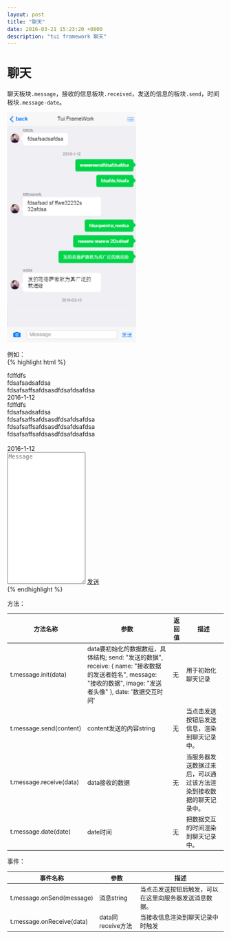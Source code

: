 ```yaml
---
layout: post
title: "聊天"
date: 2016-03-21 15:23:20 +0800
description: "tui framework 聊天"
---
```


聊天
====

聊天板块`.message`，接收的信息板块`.received`，发送的信息的板块`.send`，时间板块`.message-date`。
  
  <img src="/images/message.png" width="300px"> 
  
  例如：  
{% highlight html %}
<div class="content">
    <div class="head-pull"></div>
    <div class="message">
        <div class="received">
            <div class="msg-name">fdffdfs</div>
            <div class="msg-text">fdsafsadsafdsa</div>
            <div class="msg-image" style="background-image:url(http://img4q.duitang.com/uploads/item/201502/13/20150213004413_Qdzm5.jpeg)"></div>
        </div>
        <div class="send">
            <div class="msg-text">fdsafsaffsafdsasdfdsafdsafdsa</div>
        </div>
        <div class="message-date">2016-1-12</div>
        <div class="received">
            <div class="msg-name">fdffdfs</div>
            <div class="msg-text">fdsafsadsafdsa</div>
            <div class="msg-image"
                 style="background-image:url(http://img4q.duitang.com/uploads/item/201502/13/20150213004413_Qdzm5.jpeg)"></div>
        </div>
        <div class="send">
            <div class="msg-text">fdsafsaffsafdsasdfdsafdsafdsa</div>
        </div>
        <div class="send">
            <div class="msg-text">fdsafsaffsafdsasdfdsafdsafdsa</div>
        </div>
        <div class="send">
            <div class="msg-text">fdsafsaffsafdsasdfdsafdsafdsa</div>
        </div>
        <div class="send">
            <div class="msg-text">
                <img src="imgs/t1.jpeg" alt="">
            </div>
        </div>
        <div class="message-date">2016-1-12</div>
    </div>
    <div class="page-content-bottom"></div>
</div>
<div class="toolbar">
    <a href="" class="msg-btn middle"><i class="icon ion-ios-camera"></i></a>
    <textarea class="send_content" name="" placeholder="Message" id="" cols="20" rows="20"></textarea>
    <a href="javascript:;" class="msg-btn send-btn middle">发送</a>
</div>
<script>
    var data = [
        {
            send: "发的范德萨微软为其广泛的就送给",
            receive: {
                name: "wode",
                message: "发的范德萨微软为其广泛的就送给",
                image: "http://img4q.duitang.com/uploads/item/201502/13/20150213004413_Qdzm5.jpeg"
            },
            date: '2016-02-13'
        }
    ];
    t.message.onSend = function (content) {
        alert(content);
    }
    t.message.init(data);
</script>
{% endhighlight %}
  
方法：  
<table class="table table-bordered table-responsive">
    <thead>
        <tr>
            <th>方法名称</th>
            <th>参数</th>
            <th>返回值</th>
            <th>描述</th>
        </tr>
    </thead>
    <tbody>
        <tr>
            <td>t.message.init(data)</td>
            <td>data要初始化的数据数组，具体结构; send: "发送的数据",
                                            receive: {
                                                name: "接收数据的发送者姓名",
                                                message: "接收的数据",
                                                image: "发送者头像"
                                            },
                                            date: '数据交互时间'</td>
            <td>无</td>
            <td>用于初始化聊天记录</td>
        </tr>
        <tr>
            <td>t.message.send(content)</td>
            <td>content发送的内容string</td>
            <td>无</td>
            <td>当点击发送按钮后发送信息，渲染到聊天记录中。</td>
        </tr>
        <tr>
            <td>t.message.receive(data)</td>
            <td>data接收的数据</td>
            <td>无</td>
            <td>当服务器发送数据过来后，可以通过该方法渲染到接收数据的聊天记录中。</td>
        </tr>
        <tr>
            <td>t.message.date(date)</td>
            <td>date时间</td>
            <td>无</td>
            <td>把数据交互的时间渲染到聊天记录中。</td>
        </tr>
    </tbody>
</table>
    
事件：  
<table class="table table-bordered table-responsive">
    <thead>
        <tr>
            <th>事件名称</th>
            <th>参数</th>
            <th>描述</th>
        </tr>
    </thead>
    <tbody>
        <tr>
            <td>t.message.onSend(message)</td>
            <td>消息string</td>
            <td>当点击发送按钮后触发，可以在这里向服务器发送消息数据。</td>
        </tr>
        <tr>
            <td>t.message.onReceive(data)</td>
            <td>data同receive方法</td>
            <td>当接收信息渲染到聊天记录中时触发</td>
        </tr>
    </tbody>
</table>
